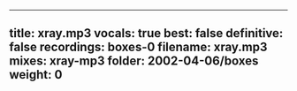 
---
title: xray.mp3
vocals: true
best: false
definitive: false
recordings: boxes-0
filename: xray.mp3
mixes: xray-mp3
folder: 2002-04-06/boxes
weight: 0
---
